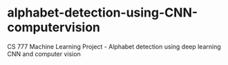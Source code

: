 # alphabet-detection-using-CNN-computervision
CS 777 Machine Learning Project - Alphabet detection using deep learning CNN and computer vision
